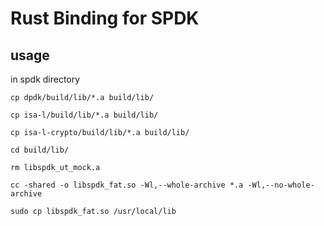 # Rust Binding for SPDK

## usage

in spdk directory
```shell
cp dpdk/build/lib/*.a build/lib/

cp isa-l/build/lib/*.a build/lib/

cp isa-l-crypto/build/lib/*.a build/lib/

cd build/lib/

rm libspdk_ut_mock.a

cc -shared -o libspdk_fat.so -Wl,--whole-archive *.a -Wl,--no-whole-archive

sudo cp libspdk_fat.so /usr/local/lib
```
